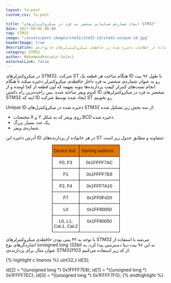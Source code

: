 ```yaml
---
layout: fa-post
custom_css: fa-post

title: "ایجاد شماره‌ی شناسایی منحصر به فرد در میکروکنترلرهای STM32"
date: 2017-09-05 00:00
tag: STM32
image: "/assets/post-images/stm32/stm32-id/stm32-unique-id.jpg"
headerImage: true
description: استفاده از اطلاعات ذخیره شده در حافظه‌ی میکروکنترلرهای خانواده‌ی STM32 جهت دستیابی به یک شماره شناسایی منحصر به فرد
category: STM32
author: Mohammadhossein Salari
externalLink: false
---
```


در میکروکنترلرهای STM32، شرکت ST هنگام ساخت هر قطعه یک ID با طول ۹۶ بیت رو به عنوان شماره‌ی منحصر به فرد داخل حافظه‌ی میکروکنترلر ذخیره میکنه تا هنگام انجام تست‌های کنترلر کیفت پردازنده‌ها بتونه بفهمه که اون قطعه از کجا اومده و از کدوم ویفر ساخته شده.
پس راحت‌ترین راه داشتن ID منحصر به فرد در میکروکنترلرهای STM32 اینه که ID ایجاد شده توسط شرکت ST رو بخونیم.


Unique ID ذخیره شده در میکروکنترل‌های STM32 از سه بخش زیر تشکیل شده:

-   مختصات X و Y روی ویفر که به شکل BCD ذخیره شده.
-   یک عدد بسیار بزرگ.
-   شماره‌ی ویفر.

آدرس ذخیره این ID در هر خانواده‌ از پردازنده‌های ST متفاوته و مطابق جدول زیر است:

<style type="text/css">
.tg  {border-collapse:collapse;border-spacing:0;margin:0px auto;}
.tg td{border-color:black;border-style:solid;border-width:1px;font-family:Arial, sans-serif;font-size:14px;
  overflow:hidden;padding:10px 5px;word-break:normal;}
.tg th{border-color:black;border-style:solid;border-width:1px;font-family:Arial, sans-serif;font-size:14px;
  font-weight:normal;overflow:hidden;padding:10px 5px;word-break:normal;}
.tg .tg-baqh{text-align:center;vertical-align:top}
.tg .tg-qssw{background-color:#E47600;text-align:left;vertical-align:top}
.tg-wrap {direction: ltr;}
@media screen and (max-width: 767px) {.tg {width: auto !important;}.tg col {width: auto !important;}.tg-wrap {overflow-x: auto;-webkit-overflow-scrolling: touch;margin: auto 0px;}}</style>
<div class="tg-wrap"><table class="tg" style="undefined;table-layout: fixed; width: 213px">
<colgroup>
<col style="width: 86.25px">
<col style="width: 126.25px">
</colgroup>
<thead>
  <tr>
    <th class="tg-qssw">Device line</th>
    <th class="tg-qssw">Starting address</th>
  </tr>
</thead>
<tbody>
  <tr>
    <td class="tg-baqh">F0, F3</td>
    <td class="tg-baqh">0x1FFFF7AC</td>
  </tr>
  <tr>
    <td class="tg-baqh">F1</td>
    <td class="tg-baqh">0x1FFFF7E8</td>
  </tr>
  <tr>
    <td class="tg-baqh">F2, F4</td>
    <td class="tg-baqh">0x1FFF7A10</td>
  </tr>
  <tr>
    <td class="tg-baqh">F7</td>
    <td class="tg-baqh">0x1FF0F420</td>
  </tr>
  <tr>
    <td class="tg-baqh">L0</td>
    <td class="tg-baqh">0x1FF80050</td>
  </tr>
  <tr>
    <td class="tg-baqh">L0, L1,<br>Cat.1, Cat.2</td>
    <td class="tg-baqh">0x1FF80050</td>
  </tr>
</tbody>
</table></div>


با توجه به ۳۲ بیتی بودن حافظه‌ی میکروکنترلرهای STM32 می‌شه با استفاده از اشاره‌گرهای نوع (unsigned long (32bit به این ۹۶ بیت دیتا دسترسی پیدا کرد، به عنوان مثال برای پردازنده‌ی STM32f103 از کد زیر استفاده می‌کنیم:

{% highlight c linenos %}
uint32_t id[3];

id[2] = *((unsigned long *) 0x1FFFF7E8);
id[1] = *((unsigned long *) 0x1FFFF7EC);
id[0] = *((unsigned long *) 0x1FFFF7F0);
{% endhighlight %}
